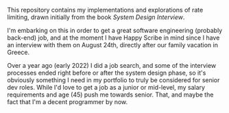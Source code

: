 This repository contains my implementations and explorations of rate limiting, drawn initially from the book _System Design Interview_.

I'm embarking on this in order to get a great software engineering (probably back-end) job, and at the moment I have Happy Scribe in mind since I have an interview with them on August 24th, directly after our family vacation in Greece.

Over a year ago (early 2022) I did a job search, and some of the interview processes ended right before or after the system design phase, so it's obviously something I need in my portfolio to truly be considered for senior dev roles. While I'd love to get a job as a junior or mid-level, my salary requirements and age (45) push me towards senior. That, and maybe the fact that I'm a decent programmer by now.